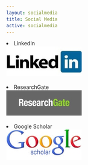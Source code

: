 ```yaml
---
layout: socialmedia
title: Social Media
active: socialmedia
---
```


<li>LinkedIn</li>

<div class="floatright">
<img src="images/LinkedIn.jpg" width="200">
</div>

<div class="clear"> </div>
<br />

<li>ResearchGate</li>

<div class="floatright">
<img src="images/ResearchGate.jpg" width="200">
</div>

<div class="clear"> </div>
<br />

<li>Google Scholar</li>

<div class="floatright">
<img src="images/GoogleScholar.jpg" width="200">
</div>

